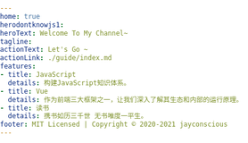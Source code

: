 ```yaml
---
home: true
herodontknowjs1: 
heroText: Welcome To My Channel~
tagline: 
actionText: Let's Go ~
actionLink: ./guide/index.md
features:
- title: JavaScript
  details: 构建JavaScript知识体系。
- title: Vue
  details: 作为前端三大框架之一，让我们深入了解其生态和内部的运行原理。
- title: 读书
  details: 携书如历三千世 无书唯度一平生。
footer: MIT Licensed | Copyright © 2020-2021 jayconscious
---
```


<script>
  export default {
    mounted () {
        // this.$page
        (function () {
            var i = void 0, j = void 0, i_dot = void 0, j_dot = void 0;

            var app = document.querySelector('#app')
            var canvas = document.createElement('canvas')
            canvas.setAttribute("style", "position: fixed; left: 0;top: 0;right: 0; bottom: 0; z-index: -1; margin: auto;")
            setCanvasWidthAndHeight()
            app.appendChild(canvas)


            var throttleSet = throttle(setCanvasWidthAndHeight, 500)
            throttleSet()
            window.onresize = function () {
                console.log('touch onresize')
                throttleSet()
            }
            function setCanvasWidthAndHeight() {
                const { width, height } = getMaxWidthAndHeight() 
                console.log('current max width & height', width, height)
                canvas.width = width
                canvas.height = height
            }
            function getMaxWidthAndHeight() {
                var innerHeight = window.innerHeight
                var innerWidth = window.innerWidth
                var scrollHeight = document.body.scrollHeight
                var scrollWidth = document.body.scrollHeight

                return {
                    width: Math.max(innerWidth, scrollWidth),
                    height: Math.max(innerHeight, scrollHeight)
                }
            }

            var ctx = canvas.getContext('2d')
            ctx.lineWidth = .3;
            ctx.strokeStyle = (new Color(150)).style;

            var mousePosition = {
                x: 30 * canvas.width / 100,
                y: 30 * canvas.height / 100
            };

            var dots = {
                nb: 750,
                distance: 50,
                d_radius: 100,
                array: []
            };

            function throttle(fn, delay) {
                var timer = null
                return function () {
                    if (!timer) {
                        timer = setTimeout(function () {
                            fn()
                            timer = null
                        }, delay)
                    }
                }
            }

            function colorValue(min) {
                return Math.floor(Math.random() * 255 + min);
            }

            function createColorStyle(r, g, b) {
                return 'rgba(' + r + ',' + g + ',' + b + ', 0.8)';
            }

            function mixComponents(comp1, weight1, comp2, weight2) {
                return (comp1 * weight1 + comp2 * weight2) / (weight1 + weight2);
            }

            function averageColorStyles(dot1, dot2) {
                var color1 = dot1.color,
                    color2 = dot2.color;

                var r = mixComponents(color1.r, dot1.radius, color2.r, dot2.radius),
                    g = mixComponents(color1.g, dot1.radius, color2.g, dot2.radius),
                    b = mixComponents(color1.b, dot1.radius, color2.b, dot2.radius);
                return createColorStyle(Math.floor(r), Math.floor(g), Math.floor(b));
            }

            function Color(min) {
                min = min || 0;
                this.r = colorValue(min);
                this.g = colorValue(min);
                this.b = colorValue(min);
                this.style = createColorStyle(this.r, this.g, this.b);
            }

              function Dot() {
                  this.x = Math.random() * canvas.width;
                  this.y = Math.random() * canvas.height;

                  this.vx = -.5 + Math.random();
                  this.vy = -.5 + Math.random();

                  this.radius = Math.random() * 2;

                  this.color = new Color();
                //   console.log(this);
              }

              Dot.prototype = {
                  draw: function () {
                      ctx.beginPath();
                      ctx.fillStyle = this.color.style;
                      ctx.arc(this.x, this.y, this.radius, 0, Math.PI * 2, false);
                      ctx.fill();
                  }
              };

              function createDots() {
                  for (i = 0; i < dots.nb; i++) {
                      dots.array.push(new Dot());
                  }
              }

              function moveDots() {
                  for (i = 0; i < dots.nb; i++) {

                      var dot = dots.array[i];

                      if (dot.y < 0 || dot.y > canvas.height) {
                          dot.vx = dot.vx;
                          dot.vy = -dot.vy;
                      } else if (dot.x < 0 || dot.x > canvas.width) {
                          dot.vx = -dot.vx;
                          dot.vy = dot.vy;
                      }
                      dot.x += dot.vx;
                      dot.y += dot.vy;
                  }
              }

              function connectDots() {
                  for (i = 0; i < dots.nb; i++) {
                      for (j = 0; j < dots.nb; j++) {
                          i_dot = dots.array[i];
                          j_dot = dots.array[j];

                          if ((i_dot.x - j_dot.x) < dots.distance && (i_dot.y - j_dot.y) < dots.distance && (i_dot.x -
                                  j_dot.x) > -
                              dots.distance && (i_dot.y - j_dot.y) > -dots.distance) {
                              if ((i_dot.x - mousePosition.x) < dots.d_radius && (i_dot.y - mousePosition.y) < dots
                                  .d_radius && (i_dot
                                      .x - mousePosition.x) > -dots.d_radius && (i_dot.y - mousePosition.y) > -dots
                                  .d_radius) {
                                  ctx.beginPath();
                                  ctx.strokeStyle = averageColorStyles(i_dot, j_dot);
                                  ctx.moveTo(i_dot.x, i_dot.y);
                                  ctx.lineTo(j_dot.x, j_dot.y);
                                  ctx.stroke();
                                  ctx.closePath();
                              }
                          }
                      }
                  }
              }

              function drawDots() {
                  for (i = 0; i < dots.nb; i++) {
                      var dot = dots.array[i];
                      dot.draw();
                  }
              }

              function animateDots() {
                  ctx.clearRect(0, 0, canvas.width, canvas.height);
                  moveDots();
                  connectDots();
                  drawDots();

                  requestAnimationFrame(animateDots);
              }
              
            //   window.addEventListener('mousemove', function (e) {
            //       mousePosition.x = e.pageX;
            //       mousePosition.y = e.pageY;
            //   }, false)
            //   window.addEventListener('mouseleave', function (e) {
            //       mousePosition.x = canvas.width / 2;
            //       mousePosition.y = canvas.height / 2;
            //   }, false)

              createDots();
              requestAnimationFrame(animateDots);
          })()
    }
  }
</script>

<style>
    html, body {
        background-color: transparent;
        margin: 0;
        padding: 0;
    }
    .navbar, .sidebar {
        background-color: transparent;
    }
</style>


